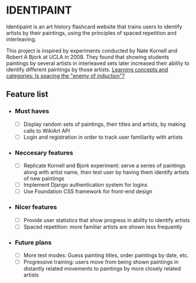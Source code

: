 # IDENTIPAINT

Identipaint is an art history flashcard website that trains users to identify artists by their paintings, using the principles of spaced repetition and interleaving.

This project is inspired by experiments conducted by Nate Kornell and Robert A Bjork at UCLA in 2008. They found that showing students paintings by several artists in interleaved sets later increased their ability to identify different paintings by those artists. [Learning concepts and categories: Is spacing the "enemy of induction"?](https://sites.williams.edu/nk2/files/2011/08/Kornell.Bjork_.2008a.pdf)

## Feature list

-   ### Must haves

    -   [ ] Display random sets of paintings, their titles and artists, by making calls to WikiArt API
    -   [ ] Login and registration in order to track user familiarity with artists

-   ### Neccesary features

    -   [ ] Replicate Kornell and Bjork experiment: serve a series of paintings along with artist name, then test user by having them identify artists of new paintings
    -   [ ] Implement Django authentication system for logins
    -   [ ] Use Foundation CSS framework for front-end design

-   ### Nicer features

    -   [ ] Provide user statistics that show progress in ability to identify artists
    -   [ ] Spaced repetition: more familiar artists are shown less frequently

-   ### Future plans
    -   [ ] More test modes: Guess painting titles, order paintings by date, etc.
    -   [ ] Progressive training: users move from being shown paintings in distantly related movements to paintings by more closely related artists
